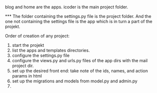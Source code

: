 blog and home are the apps.
icoder is the main project folder.

*** The folder containing the settings.py file is the project folder. And the one not containing the settings file is the app which is in turn a part of the projekt.



Order of creation of any project: 
1. start the projekt
2. list the apps and templates directories. 
3. configure the settings.py file
4. configure the views.py and urls.py files of the app dirs with the mail project dir. 
5. set up the desired front end: take note of the ids, names, and action params in html
6. set up the migrations and models from model.py and admin.py
7. 